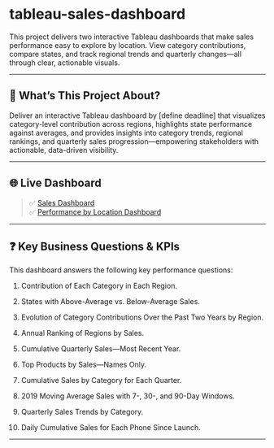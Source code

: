 # tableau-sales-dashboard
This project delivers two interactive Tableau dashboards that make sales performance easy to explore by location. View category contributions, compare states, and track regional trends and quarterly changes—all through clear, actionable visuals.

---

## 👀 What’s This Project About?

Deliver an interactive Tableau dashboard by [define deadline] that visualizes category-level contribution across regions, highlights state performance against averages, and provides insights into category trends, regional rankings, and quarterly sales progression—empowering stakeholders with actionable, data-driven visibility.

---

## 🌐 Live Dashboard

  > ✅ [Sales Dashboard](https://public.tableau.com/app/profile/sujit.singh5086/viz/TableCalculation_17548913713240/ofRunningTotal?publish=yes)  
  > ✅ [Performance by Location Dashboard](https://public.tableau.com/app/profile/sujit.singh5086/viz/TableCalculation_17548913713240/ofRunningTotal?publish=yes)

---

## ❓ Key Business Questions & KPIs

This dashboard answers the following key performance questions:

1. Contribution of Each Category in Each Region.

2. States with Above-Average vs. Below-Average Sales.

3. Evolution of Category Contributions Over the Past Two Years by Region.

4. Annual Ranking of Regions by Sales.

5. Cumulative Quarterly Sales—Most Recent Year.

6. Top Products by Sales—Names Only.

7. Cumulative Sales by Category for Each Quarter.

8. 2019 Moving Average Sales with 7-, 30-, and 90-Day Windows.

9. Quarterly Sales Trends by Category.

10. Daily Cumulative Sales for Each Phone Since Launch.

---

